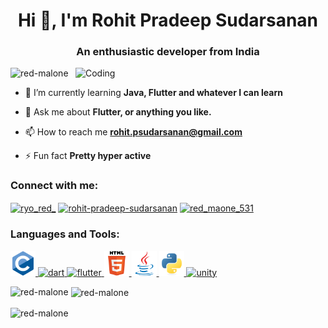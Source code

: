 <h1 align="center">Hi 👋, I'm Rohit Pradeep Sudarsanan</h1>
<h3 align="center">An enthusiastic developer from India</h3>
<img align="right" alt="Coding" width="400" src="https://camo.githubusercontent.com/cae12fddd9d6982901d82580bdf321d81fb299141098ca1c2d4891870827bf17/68747470733a2f2f6d69726f2e6d656469756d2e636f6d2f6d61782f313336302f302a37513379765349765f7430696f4a2d5a2e676966">

<p align="left"> <img src="https://komarev.com/ghpvc/?username=red-malone&label=Profile%20views&color=0e75b6&style=flat" alt="red-malone" /> </p>

- 🌱 I’m currently learning **Java, Flutter and whatever I can learn**

- 💬 Ask me about **Flutter, or anything you like.**

- 📫 How to reach me **rohit.psudarsanan@gmail.com**

- ⚡ Fun fact **Pretty hyper active**

<h3 align="left">Connect with me:</h3>
<p align="left">
<a href="https://twitter.com/ryo_red_" target="blank"><img align="center" src="https://raw.githubusercontent.com/rahuldkjain/github-profile-readme-generator/master/src/images/icons/Social/twitter.svg" alt="ryo_red_" height="30" width="40" /></a>
<a href="https://linkedin.com/in/rohit-pradeep-sudarsanan" target="blank"><img align="center" src="https://raw.githubusercontent.com/rahuldkjain/github-profile-readme-generator/master/src/images/icons/Social/linked-in-alt.svg" alt="rohit-pradeep-sudarsanan" height="30" width="40" /></a>
<a href="https://instagram.com/red_malone_531" target="blank"><img align="center" src="https://raw.githubusercontent.com/rahuldkjain/github-profile-readme-generator/master/src/images/icons/Social/instagram.svg" alt="red_maone_531" height="30" width="40" /></a>
</p>

<h3 align="left">Languages and Tools:</h3>
<p align="left"> <a href="https://www.cprogramming.com/" target="_blank" rel="noreferrer"> <img src="https://raw.githubusercontent.com/devicons/devicon/master/icons/c/c-original.svg" alt="c" width="40" height="40"/> </a> <a href="https://dart.dev" target="_blank" rel="noreferrer"> <img src="https://www.vectorlogo.zone/logos/dartlang/dartlang-icon.svg" alt="dart" width="40" height="40"/> </a> <a href="https://flutter.dev" target="_blank" rel="noreferrer"> <img src="https://www.vectorlogo.zone/logos/flutterio/flutterio-icon.svg" alt="flutter" width="40" height="40"/> </a> <a href="https://www.w3.org/html/" target="_blank" rel="noreferrer"> <img src="https://raw.githubusercontent.com/devicons/devicon/master/icons/html5/html5-original-wordmark.svg" alt="html5" width="40" height="40"/> </a> <a href="https://www.java.com" target="_blank" rel="noreferrer"> <img src="https://raw.githubusercontent.com/devicons/devicon/master/icons/java/java-original.svg" alt="java" width="40" height="40"/> </a> <a href="https://www.python.org" target="_blank" rel="noreferrer"> <img src="https://raw.githubusercontent.com/devicons/devicon/master/icons/python/python-original.svg" alt="python" width="40" height="40"/> </a> <a href="https://unity.com/" target="_blank" rel="noreferrer"> <img src="https://www.vectorlogo.zone/logos/unity3d/unity3d-icon.svg" alt="unity" width="40" height="40"/> </a> </p>

<p><img align="left" src="https://github-readme-stats.vercel.app/api/top-langs?username=red-malone&show_icons=true&locale=en&layout=compact" alt="red-malone" /></p>

<p>&nbsp;<img align="center" src="https://github-readme-stats.vercel.app/api?username=red-malone&show_icons=true&locale=en" alt="red-malone" /></p>

<p><img align="center" src="https://github-readme-streak-stats.herokuapp.com/?user=red-malone&" alt="red-malone" /></p>
